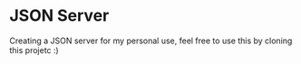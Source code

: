 # JSON Server
 
Creating a JSON server for my personal use, feel free to use this by cloning this projetc :)
